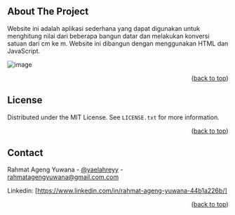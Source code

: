 
<!-- ABOUT THE PROJECT -->
## About The Project


Website ini adalah aplikasi sederhana yang dapat digunakan untuk menghitung nilai dari beberapa bangun datar dan melakukan konversi satuan dari cm ke m. Website ini dibangun dengan menggunakan HTML dan JavaScript.

<!-- PREVIEW -->
![image](https://user-images.githubusercontent.com/91546971/229656062-d26bd479-6568-42b6-8d55-2fc734b0cfdf.png)

<p align="right">(<a href="#readme-top">back to top</a>)</p>





<!-- LICENSE -->
## License

Distributed under the MIT License. See `LICENSE.txt` for more information.

<p align="right">(<a href="#readme-top">back to top</a>)</p>



<!-- CONTACT -->
## Contact

Rahmat Ageng Yuwana - [@yaelahreyy](https://www.instagram.com/yaelahreyy/) - rahmatagengyuwana@gmail.com.com

Linkedin: [https://www.linkedin.com/in/rahmat-ageng-yuwana-44b1a226b/]

<p align="right">(<a href="#readme-top">back to top</a>)</p>

